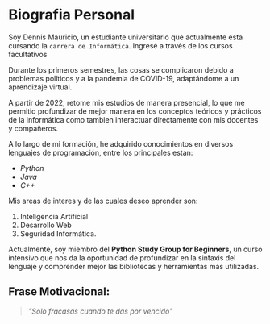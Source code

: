 # Biografia Personal
Soy Dennis Mauricio, un estudiante universitario que actualmente esta cursando la `carrera de Informática`. Ingresé a través de los cursos facultativos

Durante los primeros semestres, las cosas se complicaron debido a problemas políticos y a la pandemia de COVID-19, adaptándome a un aprendizaje virtual.

A partir de 2022, retome mis estudios de manera presencial, lo que me permitio profundizar de mejor manera en los conceptos teóricos y prácticos de la informática como tambien interactuar directamente con mis docentes y compañeros.

A lo largo de mi formación, he adquirido conocimientos en diversos lenguajes de programación, entre los principales estan: 
* *Python*
* *Java* 
* *C++* 

Mis areas de interes y de las cuales deseo aprender son: 
1. Inteligencia Artificial 
2. Desarrollo Web
3. Seguridad Informática.

Actualmente, soy miembro del **Python Study Group for Beginners**, un curso intensivo que nos da la oportunidad de profundizar en la sintaxis del lenguaje y comprender mejor las bibliotecas y herramientas más utilizadas.

## **Frase Motivacional**:
> *"Solo fracasas cuando te das por vencido"*